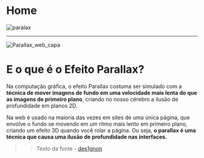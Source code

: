 # Home 
![paralax](https://user-images.githubusercontent.com/60264180/81991545-e2b2bc00-9617-11ea-911a-3406c82d9c67.gif)


---
![Parallax_web_capa](https://user-images.githubusercontent.com/60264180/79474107-63ac7280-7fdc-11ea-9c8c-7098cc841a79.png)

# E o que é o Efeito Parallax?
Na computação gráfica, o efeito Parallax costuma ser simulado com a **técnica de mover imagens de fundo em uma velocidade mais lenta do que as imagens de primeiro plano**, criando no nosso cérebro a ilusão de profundidade em planos 2D.

Na web é usado na maioria das vezes em sites de uma única página, que envolve o fundo se movendo em um ritmo mais lento em primeiro plano, criando um efeito 3D quando você rolar a página. Ou seja, **o parallax é uma técnica que causa uma ilusão de profundidade nas interfaces.**

>>Texto da fonte -  [des1gnon](https://www.des1gnon.com/2014/12/o-que-e-efeito-parallax-como-funciona/)
